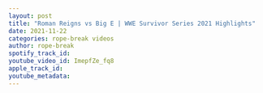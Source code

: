 ```yaml
---
layout: post
title: "Roman Reigns vs Big E | WWE Survivor Series 2021 Highlights"
date: 2021-11-22
categories: rope-break videos
author: rope-break
spotify_track_id: 
youtube_video_id: ImepfZe_fq8
apple_track_id: 
youtube_metadata: 
---
```

